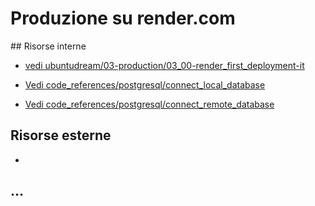 # Produzione su render.com



## Risorse interne

- [vedi ubuntudream/03-production/03_00-render_first_deployment-it]()

- [Vedi code_references/postgresql/connect_local_database]()
- [Vedi code_references/postgresql/connect_remote_database]()



## Risorse esterne

- []()



## ...
